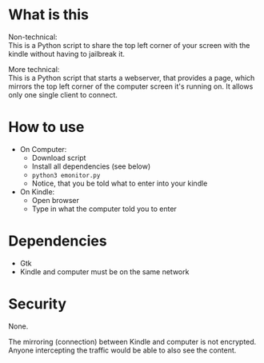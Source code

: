 # What is this

Non-technical:<br>
This is a Python script to share the top left corner of your screen with the kindle without having to jailbreak it.

More technical:<br>
This is a Python script that starts a webserver, that provides a page, which mirrors the top left corner of the computer screen it's running on. It allows only one single client to connect.

# How to use
- On Computer:
  - Download script
  - Install all dependencies (see below)
  - `python3 emonitor.py`
  -  Notice, that you be told what to enter into your kindle
- On Kindle:
  - Open browser
  - Type in what the computer told you to enter

# Dependencies

- Gtk 
- Kindle and computer must be on the same network

# Security

None.

The mirroring (connection) between Kindle and computer is not encrypted. Anyone intercepting the traffic would be able to also see the content.
